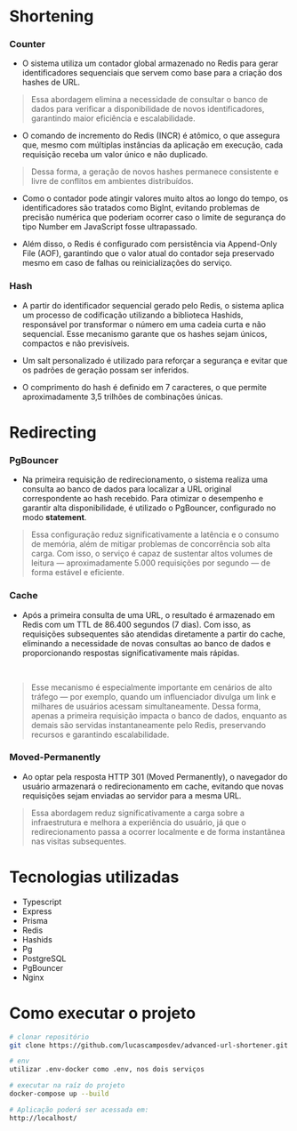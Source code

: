 # Shortening

### Counter

- O sistema utiliza um contador global armazenado no Redis para gerar identificadores sequenciais que servem como base para a criação dos hashes de URL.

> Essa abordagem elimina a necessidade de consultar o banco de dados para verificar a disponibilidade de novos identificadores, garantindo maior eficiência e escalabilidade.

- O comando de incremento do Redis (INCR) é atômico, o que assegura que, mesmo com múltiplas instâncias da aplicação em execução, cada requisição receba um valor único e não duplicado.

> Dessa forma, a geração de novos hashes permanece consistente e livre de conflitos em ambientes distribuídos.

- Como o contador pode atingir valores muito altos ao longo do tempo, os identificadores são tratados como BigInt, evitando problemas de precisão numérica que poderiam ocorrer caso o limite de segurança do tipo Number em JavaScript fosse ultrapassado.

- Além disso, o Redis é configurado com persistência via Append-Only File (AOF), garantindo que o valor atual do contador seja preservado mesmo em caso de falhas ou reinicializações do serviço.

### Hash

- A partir do identificador sequencial gerado pelo Redis, o sistema aplica um processo de codificação utilizando a biblioteca Hashids, responsável por transformar o número em uma cadeia curta e não sequencial. Esse mecanismo garante que os hashes sejam únicos, compactos e não previsíveis.

- Um salt personalizado é utilizado para reforçar a segurança e evitar que os padrões de geração possam ser inferidos.

- O comprimento do hash é definido em 7 caracteres, o que permite aproximadamente 3,5 trilhões de combinações únicas.


# Redirecting

### PgBouncer

- Na primeira requisição de redirecionamento, o sistema realiza uma consulta ao banco de dados para localizar a URL original correspondente ao hash recebido.
Para otimizar o desempenho e garantir alta disponibilidade, é utilizado o PgBouncer, configurado no modo <b>statement</b>.

> Essa configuração reduz significativamente a latência e o consumo de memória, além de mitigar problemas de concorrência sob alta carga.
Com isso, o serviço é capaz de sustentar altos volumes de leitura — aproximadamente 5.000 requisições por segundo — de forma estável e eficiente.

### Cache

- Após a primeira consulta de uma URL, o resultado é armazenado em Redis com um TTL de 86.400 segundos (7 dias). Com isso, as requisições subsequentes são atendidas diretamente a partir do cache, eliminando a necessidade de novas consultas ao banco de dados e proporcionando respostas significativamente mais rápidas.
<br>

> Esse mecanismo é especialmente importante em cenários de alto tráfego — por exemplo, quando um influenciador divulga um link e milhares de usuários acessam simultaneamente.
Dessa forma, apenas a primeira requisição impacta o banco de dados, enquanto as demais são servidas instantaneamente pelo Redis, preservando recursos e garantindo escalabilidade.

### Moved-Permanently

- Ao optar pela resposta HTTP 301 (Moved Permanently), o navegador do usuário armazenará o redirecionamento em cache, evitando que novas requisições sejam enviadas ao servidor para a mesma URL.

> Essa abordagem reduz significativamente a carga sobre a infraestrutura e melhora a experiência do usuário, já que o redirecionamento passa a ocorrer localmente e de forma instantânea nas visitas subsequentes.


# Tecnologias utilizadas

- Typescript
- Express 
- Prisma 
- Redis 
- Hashids
- Pg
- PostgreSQL
- PgBouncer
- Nginx

# Como executar o projeto

```bash
# clonar repositório
git clone https://github.com/lucascamposdev/advanced-url-shortener.git

# env
utilizar .env-docker como .env, nos dois serviços

# executar na raíz do projeto
docker-compose up --build

# Aplicação poderá ser acessada em:
http://localhost/
```


